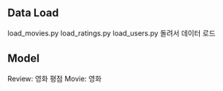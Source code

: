 ## Data Load 

load_movies.py
load_ratings.py
load_users.py 
돌려서 데이터 로드 

## Model 

Review: 영화 평점 
Movie: 영화 

